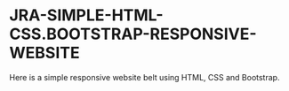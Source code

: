 # JRA-SIMPLE-HTML-CSS.BOOTSTRAP-RESPONSIVE-WEBSITE
Here is a simple responsive website belt using HTML, CSS and Bootstrap. 
